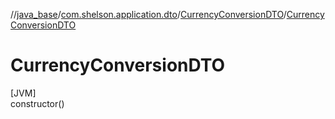 //[java_base](../../../index.md)/[com.shelson.application.dto](../index.md)/[CurrencyConversionDTO](index.md)/[CurrencyConversionDTO](-currency-conversion-d-t-o.md)

# CurrencyConversionDTO

[JVM]\
constructor()
